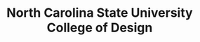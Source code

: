---
layout: repo
title: "North Carolina State University College of Design"
id: 5290
permalink: repos/5290/
---